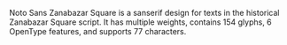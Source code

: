 Noto Sans Zanabazar Square is a sanserif design for texts in the historical Zanabazar Square script. It has multiple weights, contains 154 glyphs, 6 OpenType features, and supports 77 characters.